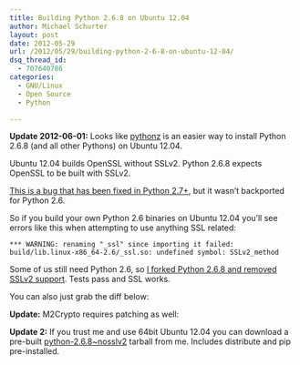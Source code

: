 ```yaml
---
title: Building Python 2.6.8 on Ubuntu 12.04
author: Michael Schurter
layout: post
date: 2012-05-29
url: /2012/05/29/building-python-2-6-8-on-ubuntu-12-04/
dsq_thread_id:
  - 707640786
categories:
  - GNU/Linux
  - Open Source
  - Python

---
```

**Update 2012-06-01:** Looks like [pythonz][1] is an easier way to install Python 2.6.8 (and all other Pythons) on Ubuntu 12.04.

Ubuntu 12.04 builds OpenSSL without SSLv2. Python 2.6.8 expects OpenSSL to be built with SSLv2.

[This is a bug that has been fixed in Python 2.7+][2], but it wasn&#8217;t backported for Python 2.6.

So if you build your own Python 2.6 binaries on Ubuntu 12.04 you&#8217;ll see errors like this when attempting to use anything SSL related:

`*** WARNING: renaming "_ssl" since importing it failed: build/lib.linux-x86_64-2.6/_ssl.so: undefined symbol: SSLv2_method`

Some of us still need Python 2.6, so [I forked Python 2.6.8 and removed SSLv2 support][3]. Tests pass and SSL works.

You can also just grab the diff below:



**Update:** M2Crypto requires patching as well: 

**Update 2:** If you trust me and use 64bit Ubuntu 12.04 you can download a pre-built [python-2.6.8~nosslv2][4] tarball from me. Includes distribute and pip pre-installed.

 [1]: https://github.com/saghul/pythonz
 [2]: http://bugs.python.org/issue12012
 [3]: https://bitbucket.org/schmichael/cpython-v2.6.8-nosslv2/src/d77684a8fdd5
 [4]: https://schmichael.com/files/python-2.6.8~nosslv2.tar.gz